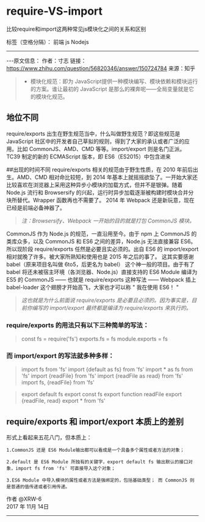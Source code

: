 # require-VS-import
比较require和import这两种常见js模块化之间的关系和区别

标签（空格分隔）： 前端 js Nodejs


----------


---原文信息：
   作者：寸志 
   链接：https://www.zhihu.com/question/56820346/answer/150724784 
   来源：知乎 

> * 模块化规范：即为 JavaScript提供一种模块编写、模块依赖和模块运行的方案。谁让最初的 JavaScript 是那么的裸奔呢——全局变量就是它的模块化规范。

## 地位不同
require/exports 出生在野生规范当中，什么叫做野生规范？即这些规范是 JavaScript 社区中的开发者自己草拟的规则，得到了大家的承认或者广泛的应用。比如 CommonJS、AMD、CMD 等等。import/export 则是名门正派。TC39 制定的新的 ECMAScript 版本，即 ES6（ES2015）中包含进来

##出现的时间不同
require/exports 相关的规范由于野生性质，在 2010 年前后出生。AMD、CMD 相对命比较短，到 2014 年基本上就摇摇欲坠了。一开始大家还比较喜欢在浏览器上采用这种异步小模块的加载方式，但并不是银弹。随着 Node.js 流行和 Browsersify 的兴起，运行时异步加载逐渐被构建时模块合并分块所替代。Wrapper 函数再也不需要了。 2014 年 Webpack 还是新玩意，现在已经是前端必备神器了。

>*注：Browsersify、Webpack 一开始的目的就是打包 CommonJS 模块。* 

CommonJS 作为 Node.js 的规范，一直沿用至今。由于 npm 上 CommonJS 的类库众多，以及 CommonJS 和 ES6 之间的差异，Node.js 无法直接兼容 ES6。所以现阶段 require/exports 任然是必要且实必须的。出自 ES6 的  import/export 相对就晚了许多。被大家所熟知和使用也是 2015 年之后的事了。 这其实要感谢 babel（原来项目名叫做 6to5，后更名为 babel） 这个神一般的项目。由于有了 babel 将还未被宿主环境（各浏览器、Node.js）直接支持的 ES6 Module 编译为 ES5 的 CommonJS —— 也就是 require/exports 这种写法 —— Webpack 插上 babel-loader 这个翅膀才开始高飞，大家也才可以称 " 我在使用 ES6！ "

>*这也就是为什么前面说 require/exports 是必要且必须的。因为事实是，目前你编写的 import/export 最终都是编译为 require/exports 来执行的。*

### require/exports 的用法只有以下**三种**简单的写法：
>const fs = require('fs')
>exports.fs = fs
>module.exports = fs
### 而 import/export 的写法就**多种**多样：
>import fs from 'fs'
>import {default as fs} from 'fs'
>import * as fs from 'fs'
>import {readFile} from 'fs'
>import {readFile as read} from 'fs'
>import fs, {readFile} from 'fs'

>export default fs
>export const fs
>export function readFile
>export {readFile, read}
>export * from 'fs'

## require/exports 和 import/export 本质上的差别
形式上看起来五花八门，但本质上：

    1.CommonJS 还是 ES6 Module输出都可以看成是一个具备多个属性或者方法的对象；

    2.default 是 ES6 Module 所独有的关键字，export default fs 输出默认的接口对象，import fs from 'fs' 可直接导入这个对象；

    3.ES6 Module 中导入模块的属性或者方法是强绑定的，包括基础类型； 而 CommonJS 则是普通的值传递或者引用传递。

作者 @XRW-6    
2017 年 11月 14日   


----------


